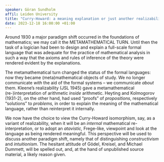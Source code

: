 ```yaml
---
speaker: Göran Sundholm
affil: Leiden University
title: "Curry-Howard: a meaning explanation or just another realizability interpretation?"
date: 2023-12-18 16:00:00 +01:00
---
```

Around 1930 a major paradigm shift occurred in the foundations of mathematics; we may call it the METAMATHEMATICAL TURN. Until then the task of a logician had been to design and explain a full-scale formal language that was adequate for the practice of mathematical analysis in such a way that the axioms and rules of inference of the theory were rendered evident by the explanations.

<!--more-->

The metamathematical turn changed the status of the formal languages: now they became (meta)mathematical objects of study. We no longer communicate *with* the aid of the formal systems – we communicate *about* them. Kleene’s realizability (JSL 1945) gave a metamathematical (re-)interpretation of arithmetic *inside* arithmetic. Heyting and Kolmogorov (1931-2), on the other hand, had used “proofs” of *propositions*, respectively “solutions” to *problems,* in order to explain the meaning of the mathematical language, rather than reinterpret it internally.

We now have the choice to view the Curry-Howard isomorphism, say, as a variant of realizability, when it will be an *internal* mathematical re-interpretation, or to adopt an *atavistic,* Frege-like, viewpoint and look at the language as being rendered meaningful. This perspective will be used to discuss another paradigm shift, namely that of distinguishing *constructivism* and *intuitionism*. The hesitant attitude of Gödel, Kreisel, and Michael Dummett, will be spelled out, and, at the hand of unpublished source material, a likely reason given.
